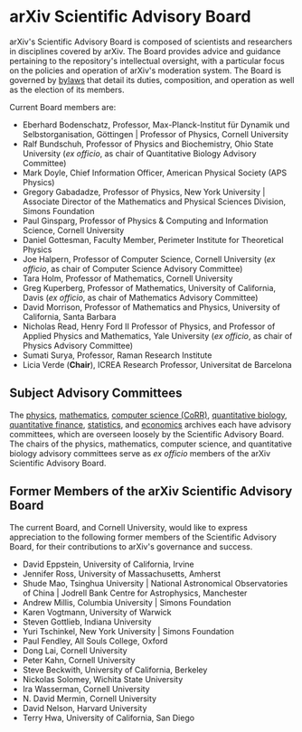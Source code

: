 arXiv Scientific Advisory Board
===============================

arXiv's Scientific Advisory Board is composed of scientists and
researchers in disciplines covered by arXiv. The Board provides advice
and guidance pertaining to the repository's intellectual oversight, with
a particular focus on the policies and operation of arXiv's moderation
system. The Board is governed by
[bylaws](/help/faq/arXiv_SAB_bylaws.pdf) that detail its duties,
composition, and operation as well as the election of its members.

Current Board members are:

-   Eberhard Bodenschatz, Professor, Max-Planck-Institut für Dynamik und Selbstorganisation, Göttingen \| Professor of Physics, Cornell University
-   Ralf Bundschuh, Professor of Physics and Biochemistry, Ohio State
    University (*ex officio*, as chair of Quantitative Biology Advisory
    Committee)
-   Mark Doyle, Chief Information Officer, American Physical Society (APS Physics)
-   Gregory Gabadadze, Professor of Physics, New York University \|
    Associate Director of the Mathematics and Physical Sciences
    Division, Simons Foundation
-   Paul Ginsparg, Professor of Physics & Computing and Information
    Science, Cornell University
-   Daniel Gottesman, Faculty Member, Perimeter Institute for
    Theoretical Physics
-   Joe Halpern, Professor of Computer Science, Cornell University (*ex
    officio*, as chair of Computer Science Advisory Committee)
-   Tara Holm, Professor of Mathematics, Cornell University
-   Greg Kuperberg, Professor of Mathematics, University of California,
    Davis (*ex officio*, as chair of Mathematics Advisory Committee)
-   David Morrison, Professor of Mathematics and Physics,
    University of California, Santa Barbara
-   Nicholas Read, Henry Ford II Professor of Physics, and Professor of
    Applied Physics and Mathematics, Yale University (*ex officio*, as
    chair of Physics Advisory Committee)
-   Sumati Surya, Professor, Raman Research Institute
-   Licia Verde (**Chair**), ICREA Research Professor, Universitat de Barcelona

<span id="advisory_committees"></span>

## Subject Advisory Committees

The [physics](/new/physics#advisory_committee),
[mathematics](/new/math#advisory_committee), [computer science
(CoRR)](/corr/advisorycommittee), [quantitative
biology](/new/q-bio#advisory_committee), [quantitative
finance](/new/q-fin#advisory_committee), 
[statistics](/new/stat#advisory_committee), and [economics](help/econ) archives each have
advisory committees, which are overseen loosely by the Scientific
Advisory Board. The chairs of the physics, mathematics, computer
science, and quantitative biology advisory committees serve as *ex
officio* members of the arXiv Scientific Advisory Board.

## Former Members of the arXiv Scientific Advisory Board

The current Board, and Cornell University, would like to express
appreciation to the following former members of the Scientific Advisory
Board, for their contributions to arXiv's governance and success.

-   David Eppstein, University of California, Irvine
-   Jennifer Ross, University of Massachusetts, Amherst
-   Shude Mao, Tsinghua University \| National Astronomical
    Observatories of China \| Jodrell Bank Centre for Astrophysics,
    Manchester
-   Andrew Millis, Columbia University \| Simons Foundation
-   Karen Vogtmann, University of Warwick
-   Steven Gottlieb, Indiana University
-   Yuri Tschinkel, New York University \| Simons Foundation
-   Paul Fendley, All Souls College, Oxford
-   Dong Lai, Cornell University
-   Peter Kahn, Cornell University
-   Steve Beckwith, University of California, Berkeley
-   Nickolas Solomey, Wichita State University
-   Ira Wasserman, Cornell University
-   N. David Mermin, Cornell University
-   David Nelson, Harvard University
-   Terry Hwa, University of California, San Diego
